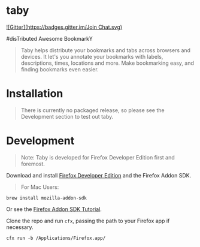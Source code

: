 taby
====
[![Gitter](https://badges.gitter.im/Join Chat.svg)](https://gitter.im/valencik/taby?utm_source=badge&utm_medium=badge&utm_campaign=pr-badge&utm_content=badge)

#disTributed Awesome BookmarkY

> Taby helps distribute your bookmarks and tabs across browsers and devices. It let's you annotate your bookmarks with labels, descriptions, times, locations and more. Make bookmarking easy, and finding bookmarks even easier.


Installation
============

> There is currently no packaged release, so please see the Development section to test out taby.


Development
===========
 
> Note: Taby is developed for Firefox Developer Edition first and foremost.

Download and install [Firefox Developer Edition](https://www.mozilla.org/en-US/firefox/developer/) and the Firefox Addon SDK.

> For Mac Users:
```
brew install mozilla-addon-sdk
```

Or see the [Firefox Addon SDK Tutorial](https://developer.mozilla.org/en-US/Add-ons/SDK/Tutorials/Installation).

Clone the repo and run `cfx`, passing the path to your Firefox app if necessary.

```
cfx run -b /Applications/Firefox.app/
```
